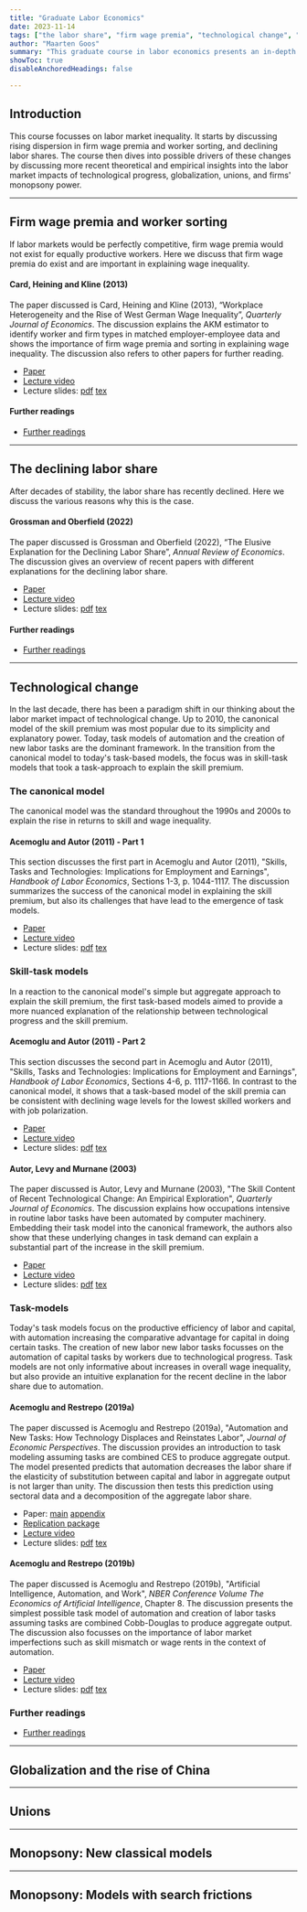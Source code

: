 ```yaml
---
title: "Graduate Labor Economics" 
date: 2023-11-14
tags: ["the labor share", "firm wage premia", "technological change", "automation", "globalization", "worker power", "monopsony"]
author: "Maarten Goos"
summary: "This graduate course in labor economics presents an in-depth overview of recent research in labor economics focussing on inequality, technological change, globalization, unions, and monopsony. The course stresses the most recent theories as well as recent advances in empirical research designs." 
showToc: true
disableAnchoredHeadings: false

---
```


## Introduction

This course focusses on labor market inequality. It starts by discussing rising dispersion in firm wage premia and worker sorting, and declining labor shares. The course then dives into possible drivers of these changes by discussing more recent theoretical and empirical insights into the labor market impacts of technological progress, globalization, unions, and firms' monopsony power. 

---

## Firm wage premia and worker sorting

If labor markets would be perfectly competitive, firm wage premia would not exist for equally productive workers. Here we discuss that firm wage premia do exist and are important in explaining wage inequality. 

#### Card, Heining and Kline (2013)

The paper discussed is Card, Heining and Kline (2013), “Workplace Heterogeneity and the Rise of West German Wage Inequality”, <i>Quarterly Journal of Economics</i>. The discussion explains the AKM estimator to identify worker and firm types in matched employer-employee data and shows the importance of firm wage premia and sorting in explaining wage inequality. The discussion also refers to other papers for further reading. 
+ [Paper](https://github.com/MaartenGoos/graduate_labor/blob/master/firm_wage_premia/201308_CardHeiningKline/201308-CardHeiningKline.pdf)
+ [Lecture video]()
+ Lecture slides: [pdf](https://github.com/MaartenGoos/graduate_labor/blob/master/firm_wage_premia/201308_CardHeiningKline/slides/201308-CardHeiningKline-slides.pdf) [tex](https://github.com/MaartenGoos/graduate_labor/tree/master/firm_wage_premia/201308_CardHeiningKline/slides/tex)

#### Further readings 

+ [Further readings](https://github.com/MaartenGoos/graduate_labor/tree/master/firm_wage_premia/papers)

---

## The declining labor share

After decades of stability, the labor share has recently declined. Here we discuss the various reasons why this is the case.

#### Grossman and Oberfield (2022)

The paper discussed is Grossman and Oberfield (2022), “The Elusive Explanation for the Declining Labor Share”, <i>Annual Review of Economics</i>. The discussion gives an overview of recent papers with different explanations for the declining labor share.
+ [Paper](https://github.com/MaartenGoos/graduate_labor/blob/master/labor_share/202204_GrossmanOberfield/202204-GrossmanOberfield.pdf)
+ [Lecture video]()
+ Lecture slides: [pdf](https://github.com/MaartenGoos/graduate_labor/blob/master/labor_share/202204_GrossmanOberfield/slides/202204-GrossmanOberfield-slides.pdf) [tex](https://github.com/MaartenGoos/graduate_labor/tree/master/labor_share/202204_GrossmanOberfield/slides/tex)

#### Further readings 

+ [Further readings](https://github.com/MaartenGoos/graduate_labor/tree/master/labor_share/papers)

---

## Technological change

In the last decade, there has been a paradigm shift in our thinking about the labor market impact of technological change. Up to 2010, the canonical model of the skill premium was most popular due to its simplicity and explanatory power. Today, task models of automation and the creation of new labor tasks are the dominant framework. In the transition from the canonical model to today's task-based models, the focus was in skill-task models that took a task-approach to explain the skill premium.    

### The canonical model

The canonical model was the standard throughout the 1990s and 2000s to explain the rise in returns to skill and wage inequality. 

#### Acemoglu and Autor (2011) - Part 1

This section discusses the first part in Acemoglu and Autor (2011), "Skills, Tasks and Technologies: Implications for Employment and Earnings", <i>Handbook of Labor Economics</i>, Sections 1-3, p. 1044-1117. The discussion summarizes the success of the canonical model in explaining the skill premium, but also its challenges that have lead to the emergence of task models.
+ [Paper](https://github.com/MaartenGoos/graduate_labor/blob/master/technological_change/canonical_model/201101_AcemogluAutor/201101-AcemogluAutor-part%201.pdf)
+ [Lecture video](https://www.youtube.com/watch?v=bwJg4OnPHvU)
+ Lecture slides: [pdf](https://github.com/MaartenGoos/graduate_labor/blob/master/technological_change/canonical_model/201101_AcemogluAutor/slides/201101-AcemogluAutor-P1-slides.pdf) [tex](https://github.com/MaartenGoos/graduate_labor/tree/master/technological_change/canonical_model/201101_AcemogluAutor/slides/tex)

### Skill-task models

In a reaction to the canonical model's simple but aggregate approach to explain the skill premium, the first task-based models aimed to provide a more nuanced explanation of the relationship between technological progress and the skill premium.   

#### Acemoglu and Autor (2011) - Part 2

This section discusses the second part in Acemoglu and Autor (2011), "Skills, Tasks and Technologies: Implications for Employment and Earnings", <i>Handbook of Labor Economics</i>, Sections 4-6, p. 1117-1166. In contrast to the canonical model, it shows that a task-based model of the skill premia can be consistent with declining wage levels for the lowest skilled workers and with job polarization.
+ [Paper](https://github.com/MaartenGoos/graduate_labor/blob/master/technological_change/skill_task_model/201101_AcemogluAutor/201101-AcemogluAutor-part%202.pdf)
+ [Lecture video](https://www.youtube.com/watch?v=CzCihqFNO6s)
+ Lecture slides: [pdf](https://github.com/MaartenGoos/graduate_labor/blob/master/technological_change/skill_task_model/201101_AcemogluAutor/slides/201101-AcemogluAutor-P2-slides.pdf) [tex](https://github.com/MaartenGoos/graduate_labor/tree/master/technological_change/skill_task_model/201101_AcemogluAutor/slides/tex)

#### Autor, Levy and Murnane (2003)

The paper discussed is Autor, Levy and Murnane (2003), "The Skill Content of Recent Technological Change: An Empirical Exploration", <i>Quarterly Journal of Economics</i>. The discussion explains how occupations intensive in routine labor tasks have been automated by computer machinery. Embedding their task model into the canonical framework, the authors also show that these underlying changes in task demand can explain a substantial part of the increase in the skill premium.
+ [Paper](https://github.com/MaartenGoos/graduate_labor/blob/master/technological_change/skill_task_model/200311_AutorLevyMurnane/200311-AutorLevyMurnane.pdf)
+ [Lecture video](https://www.youtube.com/watch?v=YGgOw8tpBZc)
+ Lecture slides: [pdf](https://github.com/MaartenGoos/graduate_labor/blob/master/technological_change/skill_task_model/200311_AutorLevyMurnane/slides/200311-AutorLevyMurnane-slides.pdf) [tex](https://github.com/MaartenGoos/graduate_labor/tree/master/technological_change/skill_task_model/200311_AutorLevyMurnane/slides/tex)

### Task-models

Today's task models focus on the productive efficiency of labor and capital, with automation increasing the comparative advantage for capital in doing certain tasks. The creation of new labor new labor tasks focusses on the automation of capital tasks by workers due to technological progress. Task models are not only informative about increases in overall wage inequality, but also provide an intuitive explanation for the recent decline in the labor share due to automation.

#### Acemoglu and Restrepo (2019a)

The paper discussed is Acemoglu and Restrepo (2019a), "Automation and New Tasks: How Technology Displaces and Reinstates Labor", <i>Journal of Economic Perspectives</i>. The discussion provides an introduction to task modeling assuming tasks are combined CES to produce aggregate output. The model presented predicts that automation decreases the labor share if the elasticity of substitution between capital and labor in aggregate output is not larger than unity. The discussion then tests this prediction using sectoral data and a decomposition of the aggregate labor share. 
+ Paper: [main](https://github.com/MaartenGoos/graduate_labor/blob/master/technological_change/task_model/201904_AcemogluRestrepo/201904-AcemogluRestrepo.pdf) [appendix](https://github.com/MaartenGoos/graduate_labor/blob/master/technological_change/task_model/201904_AcemogluRestrepo/201904-AcemogluRestrepo-appendix.pdf)
+ [Replication package](https://github.com/MaartenGoos/graduate_labor/tree/master/technological_change/task_model/201904_AcemogluRestrepo/data)
+ [Lecture video](https://www.youtube.com/watch?v=Nio5W6VNwcw&t=22s)
+ Lecture slides: [pdf](https://github.com/MaartenGoos/graduate_labor/blob/master/technological_change/task_model/201904_AcemogluRestrepo/slides/201904-AcemogluRestrepo-slides.pdf) [tex](https://github.com/MaartenGoos/graduate_labor/tree/master/technological_change/task_model/201904_AcemogluRestrepo/slides/tex)

#### Acemoglu and Restrepo (2019b)

The paper discussed is Acemoglu and Restrepo (2019b), "Artificial Intelligence, Automation, and Work", <i>NBER Conference Volume The Economics of Artificial Intelligence</i>, Chapter 8. The discussion presents the simplest possible task model of automation and creation of labor tasks assuming tasks are combined Cobb-Douglas to produce aggregate output. The discussion also focusses on the importance of labor market imperfections such as skill mismatch or wage rents in the context of automation.
+ [Paper](https://github.com/MaartenGoos/graduate_labor/blob/master/technological_change/task_model/201906_AcemogluRestrepo/201906-AcemogluRestrepo.pdf)
+ [Lecture video](https://www.youtube.com/watch?v=3tGwvIkADDA&t=39s)
+ Lecture slides: [pdf](https://github.com/MaartenGoos/graduate_labor/blob/master/technological_change/task_model/201906_AcemogluRestrepo/slides/201906-AcemogluRestrepo-slides.pdf) [tex](https://github.com/MaartenGoos/graduate_labor/tree/master/technological_change/task_model/201906_AcemogluRestrepo/slides/tex)

### Further readings 

+ [Further readings](https://github.com/MaartenGoos/graduate_labor/tree/master/technological_change/papers)

---

## Globalization and the rise of China

---

## Unions

---

## Monopsony: New classical models

---

## Monopsony: Models with search frictions

